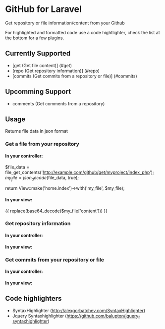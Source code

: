 # GitHub for Laravel

Get repository or file information/content from your Github

For highlighted and formatted code use a code hightlighter, check the list at the bottom for a few plugins.

## Currently Supported

- [get (Get file content)] (#get)
- [repo (Get repository information)] (#repo)
- [commits (Get commits from a repository or file)] (#commits)

## Upcomming Support

- comments (Get comments from a repository)

## Usage
Returns file data in json format
<a name="get"></a>
### Get a file from your repository

#### In your controller:
$file_data = file_get_contents('http://example.com/github/get/myproject/index_php');
$my_file = json_decode($file_data, true);

return View::make('home.index')->with('my_file', $my_file);

#### In your view:
{{ replace(base64_decode($my_file['content'])) }}

<a name="repo"></a>
### Get repository information

#### In your controller:

#### In your view:

<a name="commits"></a>
### Get commits from your repository or file

#### In your controller:

#### In your view:

## Code highlighters

- SyntaxHighlighter (http://alexgorbatchev.com/SyntaxHighlighter)
- Jquery Syntaxhighlighter (https://github.com/balupton/jquery-syntaxhighlighter)

